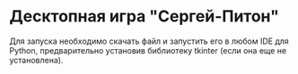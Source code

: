 # Десктопная игра "Сергей-Питон"

Для запуска необходимо скачать файл и запустить его в любом IDE для Python, предварительно установив библиотеку tkinter (если она еще не установлена).
